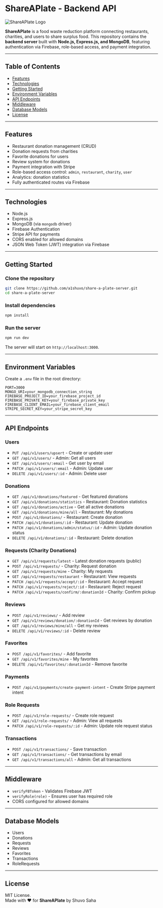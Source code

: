 
# ShareAPlate - Backend API

![ShareAPlate Logo](https://share-a-plate-a1shuvo.web.app/logo.png)  

**ShareAPlate** is a food waste reduction platform connecting restaurants, charities, and users to share surplus food. This repository contains the **backend server** built with **Node.js, Express.js, and MongoDB**, featuring authentication via Firebase, role-based access, and payment integration.

---

## Table of Contents

- [Features](#features)
- [Technologies](#technologies)
- [Getting Started](#getting-started)
- [Environment Variables](#environment-variables)
- [API Endpoints](#api-endpoints)
- [Middleware](#middleware)
- [Database Models](#database-models)
- [License](#license)

---

## Features

- Restaurant donation management (CRUD)
- Donation requests from charities
- Favorite donations for users
- Review system for donations
- Payment integration with Stripe
- Role-based access control: `admin`, `restaurant`, `charity`, `user`
- Analytics: donation statistics
- Fully authenticated routes via Firebase

---

## Technologies

- Node.js
- Express.js
- MongoDB (via `mongodb` driver)
- Firebase Authentication
- Stripe API for payments
- CORS enabled for allowed domains
- JSON Web Token (JWT) integration via Firebase

---

## Getting Started

### Clone the repository

```bash
git clone https://github.com/a1shuvo/share-a-plate-server.git
cd share-a-plate-server
```

### Install dependencies

```bash
npm install
```

### Run the server

```bash
npm run dev
```

The server will start on `http://localhost:3000`.

---

## Environment Variables

Create a `.env` file in the root directory:

```env
PORT=3000
MONGO_URI=your_mongodb_connection_string
FIREBASE_PROJECT_ID=your_firebase_project_id
FIREBASE_PRIVATE_KEY=your_firebase_private_key
FIREBASE_CLIENT_EMAIL=your_firebase_client_email
STRIPE_SECRET_KEY=your_stripe_secret_key
```

---

## API Endpoints

### Users

- `PUT /api/v1/users/upsert` - Create or update user
- `GET /api/v1/users/` - Admin: Get all users
- `GET /api/v1/users/:email` - Get user by email
- `PATCH /api/v1/users/:email` - Admin: Update user
- `DELETE /api/v1/users/:id` - Admin: Delete user

### Donations

- `GET /api/v1/donations/featured` - Get featured donations
- `GET /api/v1/donations/statistics` - Restaurant: Donation statistics
- `GET /api/v1/donations/active` - Get all active donations
- `GET /api/v1/donations/mine/all` - Restaurant: My donations
- `POST /api/v1/donations/` - Restaurant: Create donation
- `PATCH /api/v1/donations/:id` - Restaurant: Update donation
- `PATCH /api/v1/donations/admin/status/:id` - Admin: Update donation status
- `DELETE /api/v1/donations/:id` - Restaurant: Delete donation

### Requests (Charity Donations)

- `GET /api/v1/requests/latest` - Latest donation requests (public)
- `POST /api/v1/requests/` - Charity: Request donation
- `GET /api/v1/requests/mine` - Charity: My requests
- `GET /api/v1/requests/restaurant` - Restaurant: View requests
- `PATCH /api/v1/requests/accept/:id` - Restaurant: Accept request
- `PATCH /api/v1/requests/reject/:id` - Restaurant: Reject request
- `PATCH /api/v1/requests/confirm/:donationId` - Charity: Confirm pickup

### Reviews

- `POST /api/v1/reviews/` - Add review
- `GET /api/v1/reviews/donation/:donationId` - Get reviews by donation
- `GET /api/v1/reviews/mine/all` - Get my reviews
- `DELETE /api/v1/reviews/:id` - Delete review

### Favorites

- `POST /api/v1/favorites/` - Add favorite
- `GET /api/v1/favorites/mine` - My favorites
- `DELETE /api/v1/favorites/:donationId` - Remove favorite

### Payments

- `POST /api/v1/payments/create-payment-intent` - Create Stripe payment intent

### Role Requests

- `POST /api/v1/role-requests/` - Create role request
- `GET /api/v1/role-requests/` - Admin: View all requests
- `PATCH /api/v1/role-requests/:id` - Admin: Update role request status

### Transactions

- `POST /api/v1/transactions/` - Save transaction
- `GET /api/v1/transactions/` - Get transactions by email
- `GET /api/v1/transactions/all` - Admin: Get all transactions

---

## Middleware

- `verifyFBToken` - Validates Firebase JWT
- `verifyRole(role)` - Ensures user has required role
- CORS configured for allowed domains

---

## Database Models

- Users
- Donations
- Requests
- Reviews
- Favorites
- Transactions
- RoleRequests

---

## License

MIT License.  
Made with ❤️ for **ShareAPlate** by Shuvo Saha
